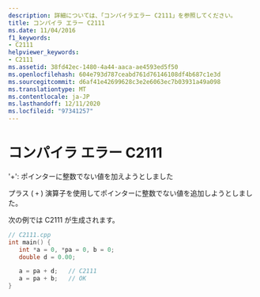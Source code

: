 ```yaml
---
description: 詳細については、「コンパイラエラー C2111」を参照してください。
title: コンパイラ エラー C2111
ms.date: 11/04/2016
f1_keywords:
- C2111
helpviewer_keywords:
- C2111
ms.assetid: 38fd42ec-1480-4a44-aaca-ae4593ed5f50
ms.openlocfilehash: 604e793d787ceabd761d76146108df4b687c1e3d
ms.sourcegitcommit: d6af41e42699628c3e2e6063ec7b03931a49a098
ms.translationtype: MT
ms.contentlocale: ja-JP
ms.lasthandoff: 12/11/2020
ms.locfileid: "97341257"
---
```

# <a name="compiler-error-c2111"></a>コンパイラ エラー C2111

'+': ポインターに整数でない値を加えようとしました

プラス ( `+` ) 演算子を使用してポインターに整数でない値を追加しようとしました。

次の例では C2111 が生成されます。

```cpp
// C2111.cpp
int main() {
   int *a = 0, *pa = 0, b = 0;
   double d = 0.00;

   a = pa + d;   // C2111
   a = pa + b;   // OK
}
```
